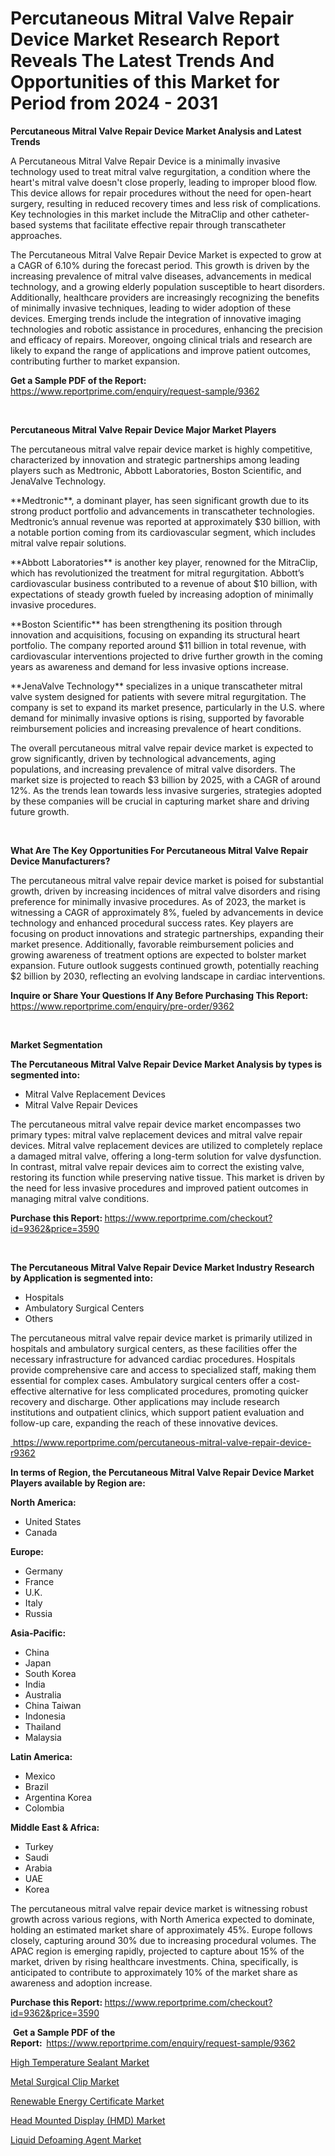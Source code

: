 <p><h1>Percutaneous Mitral Valve Repair Device Market Research Report Reveals The Latest Trends And Opportunities of this Market for Period from 2024 - 2031</h1></p><p><strong>Percutaneous Mitral Valve Repair Device Market Analysis and Latest Trends</strong></p>
<p><p>A Percutaneous Mitral Valve Repair Device is a minimally invasive technology used to treat mitral valve regurgitation, a condition where the heart's mitral valve doesn't close properly, leading to improper blood flow. This device allows for repair procedures without the need for open-heart surgery, resulting in reduced recovery times and less risk of complications. Key technologies in this market include the MitraClip and other catheter-based systems that facilitate effective repair through transcatheter approaches.</p><p>The Percutaneous Mitral Valve Repair Device Market is expected to grow at a CAGR of 6.10% during the forecast period. This growth is driven by the increasing prevalence of mitral valve diseases, advancements in medical technology, and a growing elderly population susceptible to heart disorders. Additionally, healthcare providers are increasingly recognizing the benefits of minimally invasive techniques, leading to wider adoption of these devices. Emerging trends include the integration of innovative imaging technologies and robotic assistance in procedures, enhancing the precision and efficacy of repairs. Moreover, ongoing clinical trials and research are likely to expand the range of applications and improve patient outcomes, contributing further to market expansion.</p></p>
<p><strong>Get a Sample PDF of the Report:&nbsp;</strong> <a href="https://www.reportprime.com/enquiry/request-sample/9362">https://www.reportprime.com/enquiry/request-sample/9362</a></p>
<p>&nbsp;</p>
<p><strong>Percutaneous Mitral Valve Repair Device Major Market Players</strong></p>
<p><p>The percutaneous mitral valve repair device market is highly competitive, characterized by innovation and strategic partnerships among leading players such as Medtronic, Abbott Laboratories, Boston Scientific, and JenaValve Technology. </p><p>**Medtronic**, a dominant player, has seen significant growth due to its strong product portfolio and advancements in transcatheter technologies. Medtronic’s annual revenue was reported at approximately $30 billion, with a notable portion coming from its cardiovascular segment, which includes mitral valve repair solutions.</p><p>**Abbott Laboratories** is another key player, renowned for the MitraClip, which has revolutionized the treatment for mitral regurgitation. Abbott’s cardiovascular business contributed to a revenue of about $10 billion, with expectations of steady growth fueled by increasing adoption of minimally invasive procedures.</p><p>**Boston Scientific** has been strengthening its position through innovation and acquisitions, focusing on expanding its structural heart portfolio. The company reported around $11 billion in total revenue, with cardiovascular interventions projected to drive further growth in the coming years as awareness and demand for less invasive options increase.</p><p>**JenaValve Technology** specializes in a unique transcatheter mitral valve system designed for patients with severe mitral regurgitation. The company is set to expand its market presence, particularly in the U.S. where demand for minimally invasive options is rising, supported by favorable reimbursement policies and increasing prevalence of heart conditions.</p><p>The overall percutaneous mitral valve repair device market is expected to grow significantly, driven by technological advancements, aging populations, and increasing prevalence of mitral valve disorders. The market size is projected to reach $3 billion by 2025, with a CAGR of around 12%. As the trends lean towards less invasive surgeries, strategies adopted by these companies will be crucial in capturing market share and driving future growth.</p></p>
<p>&nbsp;</p>
<p><strong>What Are The Key Opportunities For Percutaneous Mitral Valve Repair Device Manufacturers?</strong></p>
<p><p>The percutaneous mitral valve repair device market is poised for substantial growth, driven by increasing incidences of mitral valve disorders and rising preference for minimally invasive procedures. As of 2023, the market is witnessing a CAGR of approximately 8%, fueled by advancements in device technology and enhanced procedural success rates. Key players are focusing on product innovations and strategic partnerships, expanding their market presence. Additionally, favorable reimbursement policies and growing awareness of treatment options are expected to bolster market expansion. Future outlook suggests continued growth, potentially reaching $2 billion by 2030, reflecting an evolving landscape in cardiac interventions.</p></p>
<p><strong>Inquire or Share Your Questions If Any Before Purchasing This Report:</strong> <a href="https://www.reportprime.com/enquiry/pre-order/9362">https://www.reportprime.com/enquiry/pre-order/9362</a></p>
<p>&nbsp;</p>
<p><strong>Market Segmentation</strong></p>
<p><strong>The Percutaneous Mitral Valve Repair Device Market Analysis by types is segmented into:</strong></p>
<p><ul><li>Mitral Valve Replacement Devices</li><li>Mitral Valve Repair Devices</li></ul></p>
<p><p>The percutaneous mitral valve repair device market encompasses two primary types: mitral valve replacement devices and mitral valve repair devices. Mitral valve replacement devices are utilized to completely replace a damaged mitral valve, offering a long-term solution for valve dysfunction. In contrast, mitral valve repair devices aim to correct the existing valve, restoring its function while preserving native tissue. This market is driven by the need for less invasive procedures and improved patient outcomes in managing mitral valve conditions.</p></p>
<p><strong>Purchase this Report:&nbsp;</strong><a href="https://www.reportprime.com/checkout?id=9362&price=3590">https://www.reportprime.com/checkout?id=9362&price=3590</a></p>
<p>&nbsp;</p>
<p><strong>The Percutaneous Mitral Valve Repair Device Market Industry Research by Application is segmented into:</strong></p>
<p><ul><li>Hospitals</li><li>Ambulatory Surgical Centers</li><li>Others</li></ul></p>
<p><p>The percutaneous mitral valve repair device market is primarily utilized in hospitals and ambulatory surgical centers, as these facilities offer the necessary infrastructure for advanced cardiac procedures. Hospitals provide comprehensive care and access to specialized staff, making them essential for complex cases. Ambulatory surgical centers offer a cost-effective alternative for less complicated procedures, promoting quicker recovery and discharge. Other applications may include research institutions and outpatient clinics, which support patient evaluation and follow-up care, expanding the reach of these innovative devices.</p></p>
<p><a href="https://www.reportprime.com/percutaneous-mitral-valve-repair-device-r9362">&nbsp;https://www.reportprime.com/percutaneous-mitral-valve-repair-device-r9362</a></p>
<p><strong>In terms of Region, the Percutaneous Mitral Valve Repair Device Market Players available by Region are:</strong></p>
<p>
    <p> <strong> North America: </strong>
        <ul>
            <li>United States</li>
            <li>Canada</li>
        </ul>
        </p> 
    <p> <strong> Europe: </strong>
        <ul>
            <li>Germany</li>
            <li>France</li>
            <li>U.K.</li>
            <li>Italy</li>
            <li>Russia</li>
        </ul>
        </p> 
    <p> <strong> Asia-Pacific: </strong>
        <ul>
            <li>China</li>
            <li>Japan</li>
            <li>South Korea</li>
            <li>India</li>
            <li>Australia</li>
            <li>China Taiwan</li>
            <li>Indonesia</li>
            <li>Thailand</li>
            <li>Malaysia</li>
        </ul>
        </p> 
    <p> <strong> Latin America: </strong>
        <ul>
            <li>Mexico</li>
            <li>Brazil</li>
            <li>Argentina Korea</li>
            <li>Colombia</li>
        </ul>
        </p> 
    <p> <strong> Middle East & Africa: </strong>
        <ul>
            <li>Turkey</li>
            <li>Saudi</li>
            <li>Arabia</li>
            <li>UAE</li>
            <li>Korea</li>
        </ul>
    </p>
    </p>
<p><p>The percutaneous mitral valve repair device market is witnessing robust growth across various regions, with North America expected to dominate, holding an estimated market share of approximately 45%. Europe follows closely, capturing around 30% due to increasing procedural volumes. The APAC region is emerging rapidly, projected to capture about 15% of the market, driven by rising healthcare investments. China, specifically, is anticipated to contribute to approximately 10% of the market share as awareness and adoption increase.</p></p>
<p><strong>Purchase this Report: </strong><a href="https://www.reportprime.com/checkout?id=9362&price=3590">https://www.reportprime.com/checkout?id=9362&price=3590</a></p>
<p>&nbsp;<strong>Get a Sample PDF of the Report:&nbsp;&nbsp;</strong><a href="https://www.reportprime.com/enquiry/request-sample/9362">https://www.reportprime.com/enquiry/request-sample/9362</a></p>
<p><strong></strong></p>
<p><p><a href="https://issuu.com/reportprime-2/docs/high-temperature-sealant-market-siz_ac5ac0c4706c5a">High Temperature Sealant Market</a></p><p><a href="https://github.com/nathandecarvalho/Market-Research-Report-List-5/blob/main/metal-surgical-clip-market.md">Metal Surgical Clip Market</a></p><p><a href="https://www.linkedin.com/pulse/renewable-energy-certificate-market-size-share-growth-analysis-moxhf?trackingId=kqKYDWlbRXSx%2Fb1I9Z%2F2ng%3D%3D">Renewable Energy Certificate Market</a></p><p><a href="https://medium.com/@brendamoreno1988/the-head-mounted-display-hmd-market-prioritizes-cost-control-and-efficiency-enhancement-509455a586d4">Head Mounted Display (HMD) Market</a></p><p><a href="https://issuu.com/reportprime-2/docs/liquid-defoaming-agent-market-size-_23e2d8d787bdc3">Liquid Defoaming Agent Market</a></p></p>